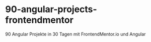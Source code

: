 # 90-angular-projects-frontendmentor
 90 Angular Projekte in 30 Tagen mit FrontendMentor.io und Angular
